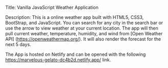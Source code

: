Title: Vanilla JavaScript Weather Application

Description: This is a online weather app built with HTML5, CSS3, BootStrap, and JavaScript. You can search for any city in the search bar or use the arrow to view weather at your current location. The app will then pull current weather, temperature, humidity, and wind from [Open Weather API] (https://openweathermap.org/). It will also render the forecast for the next 5 days.

The App is hosted on Netlify and can be opened with the following https://marvelous-gelato-dc4b2d.netlify.app/ link.
